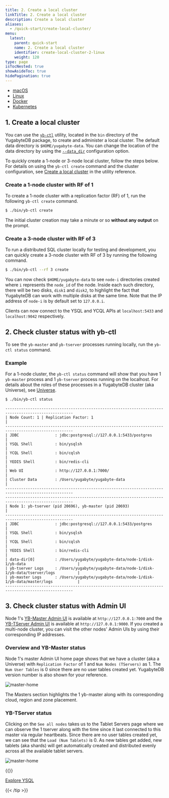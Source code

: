 ```yaml
---
title: 2. Create a local cluster
linkTitle: 2. Create a local cluster
description: Create a local cluster
aliases:
  - /quick-start/create-local-cluster/
menu:
  latest:
    parent: quick-start
    name: 2. Create a local cluster
    identifier: create-local-cluster-2-linux
    weight: 120
type: page
isTocNested: true
showAsideToc: true
hidePagination: true
---
```



<ul class="nav nav-tabs-alt nav-tabs-yb">

  <li >
    <a href="/latest/quick-start/create-local-cluster/macos" class="nav-link ">
      <i class="fab fa-apple" aria-hidden="true"></i>
      macOS
    </a>
  </li>

  <li >
    <a href="/latest/quick-start/create-local-cluster/linux" class="nav-link active">
      <i class="fab fa-linux" aria-hidden="true"></i>
      Linux
    </a>
  </li>

  <li >
    <a href="/latest/quick-start/create-local-cluster/docker" class="nav-link">
      <i class="fab fa-docker" aria-hidden="true"></i>
      Docker
    </a>
  </li>

  <li >
    <a href="/latest/quick-start/create-local-cluster/kubernetes" class="nav-link">
      <i class="fas fa-cubes" aria-hidden="true"></i>
      Kubernetes
    </a>
  </li>

</ul>


## 1. Create a local cluster

You can use the [`yb-ctl`](../../../admin/yb-ctl/) utility, located in the `bin` directory of the YugabyteDB package, to create and administer a local cluster. The default data directory is `$HOME/yugabyte-data`. You can change the location of the data directory by using the [`--data_dir`](../../../admin/yb-ctl/#data-dir) configuration option.

To quickly create a 1-node or 3-node local cluster, follow the steps below. For details on using the `yb-ctl create` command and the cluster configuration, see [Create a local cluster](../../../admin/yb-ctl/#create-cluster) in the utility reference.

### Create a 1-node cluster with RF of 1

To create a 1-node cluster with a replication factor (RF) of 1, run the following `yb-ctl create` command. 

```sh
$ ./bin/yb-ctl create
```

The initial cluster creation may take a minute or so **without any output** on the prompt.

### Create a 3-node cluster with RF of 3

To run a distributed SQL cluster locally for testing and development, you can quickly create a 3-node cluster with RF of 3 by running the following command.

```sh
$ ./bin/yb-ctl --rf 3 create
```

You can now check `$HOME/yugabyte-data` to see `node-i` directories created where `i` represents the `node_id` of the node. Inside each such directory, there will be two disks, `disk1` and `disk2`, to highlight the fact that YugabyteDB can work with multiple disks at the same time. Note that the IP address of `node-i` is by default set to `127.0.0.i`.

Clients can now connect to the YSQL and YCQL APIs at `localhost:5433` and `localhost:9042` respectively.

## 2. Check cluster status with yb-ctl

To see the `yb-master` and `yb-tserver` processes running locally, run the `yb-ctl status` command.

### Example

For a 1-node cluster, the `yb-ctl status` command will show that you have 1 `yb-master` process and 1 `yb-tserver` process running on the localhost. For details about the roles of these processes in a YugabyteDB cluster (aka Universe), see [Universe](../../../architecture/concepts/universe/).

```sh
$ ./bin/yb-ctl status
```

```
----------------------------------------------------------------------------------------------------
| Node Count: 1 | Replication Factor: 1                                                            |
----------------------------------------------------------------------------------------------------
| JDBC                : jdbc:postgresql://127.0.0.1:5433/postgres                                  |
| YSQL Shell          : bin/ysqlsh                                                                 |
| YCQL Shell          : bin/cqlsh                                                                  |
| YEDIS Shell         : bin/redis-cli                                                              |
| Web UI              : http://127.0.0.1:7000/                                                     |
| Cluster Data        : /Users/yugabyte/yugabyte-data                                             |
----------------------------------------------------------------------------------------------------
----------------------------------------------------------------------------------------------------
| Node 1: yb-tserver (pid 20696), yb-master (pid 20693)                                            |
----------------------------------------------------------------------------------------------------
| JDBC                : jdbc:postgresql://127.0.0.1:5433/postgres                                  |
| YSQL Shell          : bin/ysqlsh                                                                 |
| YCQL Shell          : bin/cqlsh                                                                  |
| YEDIS Shell         : bin/redis-cli                                                              |
| data-dir[0]         : /Users/yugabyte/yugabyte-data/node-1/disk-1/yb-data                       |
| yb-tserver Logs     : /Users/yugabyte/yugabyte-data/node-1/disk-1/yb-data/tserver/logs          |
| yb-master Logs      : /Users/yugabyte/yugabyte-data/node-1/disk-1/yb-data/master/logs           |
----------------------------------------------------------------------------------------------------
```

## 3. Check cluster status with Admin UI

Node 1's [YB-Master Admin UI](../../../reference/configuration/yb-master/#admin-ui) is available at `http://127.0.0.1:7000` and the [YB-TServer Admin UI](../../../reference/configuration/yb-tserver/#admin-ui) is available at `http://127.0.0.1:9000`. If you created a multi-node cluster, you can visit the other nodes' Admin UIs by using their corresponding IP addresses.

### Overview and YB-Master status

Node 1's master Admin UI home page shows that we have a cluster (aka a Universe) with `Replication Factor` of 1 and `Num Nodes (TServers)` as 1. The `Num User Tables` is 0 since there are no user tables created yet. YugabyteDB version number is also shown for your reference.

![master-home](/images/admin/master-home-binary-rf1.png)

The Masters section highlights the 1 yb-master along with its corresponding cloud, region and zone placement.

### YB-TServer status

Clicking on the `See all nodes` takes us to the Tablet Servers page where we can observe the 1 tserver along with the time since it last connected to this master via regular heartbeats. Since there are no user tables created yet, we can see that the `Load (Num Tablets)` is 0. As new tables get added, new tablets (aka shards) will get automatically created and distributed evenly across all the available tablet servers.

![master-home](/images/admin/master-tservers-list-binary-rf1.png)

{{<tip title="Next step" >}}

[Explore YSQL](../../explore-ysql/)

{{< /tip >}}

